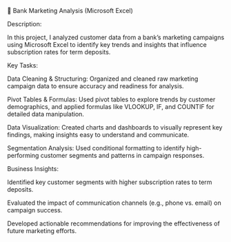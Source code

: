 🏦 Bank Marketing Analysis (Microsoft Excel)

Description:

In this project, I analyzed customer data from a bank’s marketing campaigns using Microsoft Excel to identify key trends and insights that influence subscription rates for term deposits.

Key Tasks:

Data Cleaning & Structuring: Organized and cleaned raw marketing campaign data to ensure accuracy and readiness for analysis.

Pivot Tables & Formulas: Used pivot tables to explore trends by customer demographics, and applied formulas like VLOOKUP, IF, and COUNTIF for detailed data manipulation.

Data Visualization: Created charts and dashboards to visually represent key findings, making insights easy to understand and communicate.

Segmentation Analysis: Used conditional formatting to identify high-performing customer segments and patterns in campaign responses.

Business Insights:

Identified key customer segments with higher subscription rates to term deposits.

Evaluated the impact of communication channels (e.g., phone vs. email) on campaign success.

Developed actionable recommendations for improving the effectiveness of future marketing efforts.

